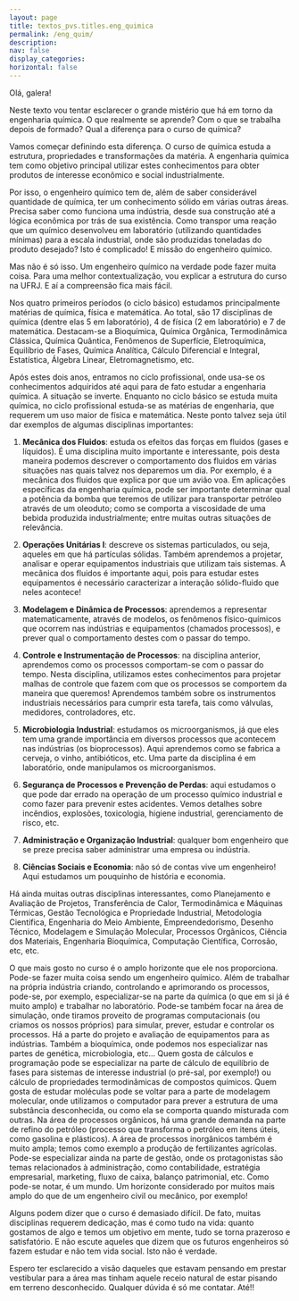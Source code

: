 ```yaml
---
layout: page
title: textos_pvs.titles.eng_quimica
permalink: /eng_quim/
description:
nav: false
display_categories:
horizontal: false
---
```


Olá, galera!

Neste texto vou tentar esclarecer o grande mistério que há em torno da engenharia química. O que realmente se aprende? Com o que se trabalha depois de formado? Qual a diferença para o curso de química? 

Vamos começar definindo esta diferença. O curso de química estuda a estrutura, propriedades e transformações da matéria. A engenharia química tem como objetivo principal utilizar estes conhecimentos para obter produtos de interesse econômico e social industrialmente. 

Por isso, o engenheiro químico tem de, além de saber considerável quantidade de química, ter um conhecimento sólido em várias outras áreas. Precisa saber como funciona uma indústria, desde sua construção até a lógica econômica por trás de sua existência. Como transpor uma reação que um químico desenvolveu em laboratório (utilizando quantidades mínimas) para a escala industrial, onde são produzidas toneladas do produto desejado? Isto é complicado! E missão do engenheiro químico.

Mas não é só isso. Um engenheiro químico na verdade pode fazer muita coisa. Para uma melhor contextualização, vou explicar a estrutura do curso na UFRJ. E aí a compreensão fica mais fácil.

Nos quatro primeiros períodos (o ciclo básico) estudamos principalmente matérias de química, física e matemática. Ao total, são 17 disciplinas de química (dentre elas 5 em laboratório), 4 de física (2 em laboratório) e 7 de matemática. Destacam-se a Bioquímica, Química Orgânica, Termodinâmica Clássica, Química Quântica, Fenômenos de Superfície, Eletroquímica, Equilíbrio de Fases, Química Analítica, Cálculo Diferencial e Integral, Estatística, Álgebra Linear, Eletromagnetismo, etc.

Após estes dois anos, entramos no ciclo profissional, onde usa-se os conhecimentos adquiridos até aqui para de fato estudar a engenharia química. A situação se inverte. Enquanto no ciclo básico se estuda muita química, no ciclo profissional estuda-se as matérias de engenharia, que requerem um uso maior de física e matemática. Neste ponto talvez seja útil dar exemplos de algumas disciplinas importantes:

1. **Mecânica dos Fluidos**: estuda os efeitos das forças em fluidos (gases e líquidos). É uma disciplina muito importante e interessante, pois desta maneira podemos descrever o comportamento dos fluidos em várias situações nas quais talvez nos deparemos um dia. Por exemplo, é a mecânica dos fluidos que explica por que um avião voa. Em aplicações específicas da engenharia química, pode ser importante determinar qual a potência da bomba que teremos de utilizar para transportar petróleo através de um oleoduto; como se comporta a viscosidade de uma bebida produzida industrialmente; entre muitas outras situações de relevância.

2. **Operações Unitárias I**: descreve os sistemas particulados, ou seja, aqueles em que há partículas sólidas. Também aprendemos a projetar, analisar e operar equipamentos industriais que utilizam tais sistemas. A mecânica dos fluidos é importante aqui, pois para estudar estes equipamentos é necessário caracterizar a interação sólido-fluido que neles acontece! 

3. **Modelagem e Dinâmica de Processos**: aprendemos a representar matematicamente, através de modelos, os fenômenos físico-químicos que ocorrem nas indústrias e equipamentos (chamados processos), e prever qual o comportamento destes com o passar do tempo.

4. **Controle e Instrumentação de Processos**: na disciplina anterior, aprendemos como os processos comportam-se com o passar do tempo. Nesta disciplina, utilizamos estes conhecimentos para projetar malhas de controle que fazem com que os processos se comportem da maneira que queremos! Aprendemos também sobre os instrumentos industriais necessários para cumprir esta tarefa, tais como válvulas, medidores, controladores, etc.

5. **Microbiologia Industrial**: estudamos os microorganismos, já que eles tem uma grande importância em diversos processos que acontecem nas indústrias (os bioprocessos). Aqui aprendemos como se fabrica a cerveja, o vinho, antibióticos, etc. Uma parte da disciplina é em laboratório, onde manipulamos os microorganismos.

6. **Segurança de Processos e Prevenção de Perdas**: aqui estudamos o que pode dar errado na operação de um processo químico industrial e como fazer para prevenir estes acidentes. Vemos detalhes sobre incêndios, explosões, toxicologia, higiene industrial, gerenciamento de risco, etc.

7. **Administração e Organização Industrial**: qualquer bom engenheiro que se preze precisa saber administrar uma empresa ou indústria.

8. **Ciências Sociais e Economia**: não só de contas vive um engenheiro! Aqui estudamos um pouquinho de história e economia.

Há ainda muitas outras disciplinas interessantes, como Planejamento e Avaliação de Projetos, Transferência de Calor, Termodinâmica e Máquinas Térmicas, Gestão Tecnológica e Propriedade Industrial, Metodologia Científica, Engenharia do Meio Ambiente, Empreendedorismo, Desenho Técnico, Modelagem e Simulação Molecular, Processos Orgânicos, Ciência dos Materiais, Engenharia Bioquímica, Computação Científica, Corrosão, etc, etc.

O que mais gosto no curso é o amplo horizonte que ele nos proporciona. Pode-se fazer muita coisa sendo um engenheiro químico. Além de trabalhar na própria indústria criando, controlando e aprimorando os processos, pode-se, por exemplo, especializar-se na parte da química (o que em si já é muito amplo) e trabalhar no laboratório. Pode-se também focar na área de simulação, onde tiramos proveito de programas computacionais (ou criamos os nossos próprios) para simular, prever, estudar e controlar os processos. Há a parte do projeto e avaliação de equipamentos para as indústrias. Também a bioquímica, onde podemos nos especializar nas partes de genética, microbiologia, etc... Quem gosta de cálculos e programação pode se especializar na parte de cálculo de equilíbrio de fases para sistemas de interesse industrial (o pré-sal, por exemplo!) ou cálculo de propriedades termodinâmicas de compostos químicos. Quem gosta de estudar moléculas pode se voltar para a parte de modelagem molecular, onde utilizamos o computador para prever a estrutura de uma substância desconhecida, ou como ela se comporta quando misturada com outras. Na área de processos orgânicos, há uma grande demanda na parte de refino do petróleo (processo que transforma o petróleo em itens úteis, como gasolina e plásticos). A área de processos inorgânicos também é muito ampla; temos como exemplo a produção de fertilizantes agrícolas. Pode-se especializar ainda na parte de gestão, onde os protagonistas são temas relacionados à administração, como contabilidade, estratégia empresarial, marketing, fluxo de caixa, balanço patrimonial, etc. Como pode-se notar, é um mundo. Um horizonte considerado por muitos mais amplo do que de um engenheiro civil ou mecânico, por exemplo!

Alguns podem dizer que o curso é demasiado difícil. De fato, muitas disciplinas requerem dedicação, mas é como tudo na vida: quanto gostamos de algo e temos um objetivo em mente, tudo se torna prazeroso e satisfatório. E não escute aqueles que dizem que os futuros engenheiros só fazem estudar e não tem vida social. Isto não é verdade.

Espero ter esclarecido a visão daqueles que estavam pensando em prestar vestibular para a área mas tinham aquele receio natural de estar pisando em terreno desconhecido. Qualquer dúvida é só me contatar. Até!!
